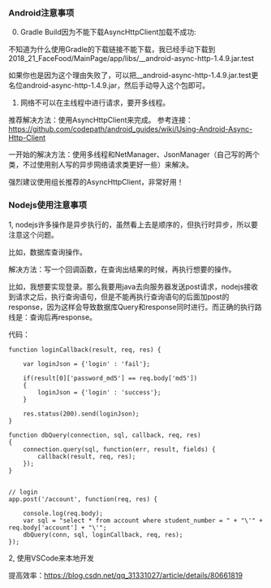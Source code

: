 ### Android注意事项

0. Gradle Build因为不能下载AsyncHttpClient加载不成功:

不知道为什么使用Gradle的下载链接不能下载，我已经手动下载到2018_21_FaceFood/MainPage/app/libs/__android-async-http-1.4.9.jar.test

如果你也是因为这个理由失败了，可以把__android-async-http-1.4.9.jar.test更名位android-async-http-1.4.9.jar，然后手动导入这个包即可。

1. 网络不可以在主线程中进行请求，要开多线程。

推荐解决方法：使用AsyncHttpClient来完成。
参考连接：https://github.com/codepath/android_guides/wiki/Using-Android-Async-Http-Client

一开始的解决方法：使用多线程和NetManager、JsonManager（自己写的两个类，不过使用别人写的异步网络请求类更好一些）来解决。

强烈建议使用组长推荐的AsyncHttpClient，非常好用！


### Nodejs使用注意事项

1, nodejs许多操作是异步执行的，虽然看上去是顺序的，但执行时异步，所以要注意这个问题。

比如，数据库查询操作。

解决方法：写一个回调函数，在查询出结果的时候，再执行想要的操作。

比如，我想要实现登录。那么我要用java去向服务器发送post请求，nodejs接收到请求之后，执行查询语句，但是不能再执行查询语句的后面加post的response，因为这样会导致数据库Query和response同时进行。而正确的执行路线是：查询后再response。

代码：

```
function loginCallback(result, req, res) {

	var loginJson = {'login' : 'fail'};

	if(result[0]['password_md5'] == req.body['md5']) 
	{
		loginJson = {'login' : 'success'};
	}
	
	res.status(200).send(loginJson);
}

function dbQuery(connection, sql, callback, req, res)
{
	connection.query(sql, function(err, result, fields) {
		callback(result, req, res);
	});
}


// login
app.post('/account', function(req, res) {

	console.log(req.body);
	var sql = "select * from account where student_number = " + "\'" + req.body['account'] + "\'";
	dbQuery(conn, sql, loginCallback, req, res);
});

```

2, 使用VSCode来本地开发

提高效率：https://blog.csdn.net/qq_31331027/article/details/80661819
